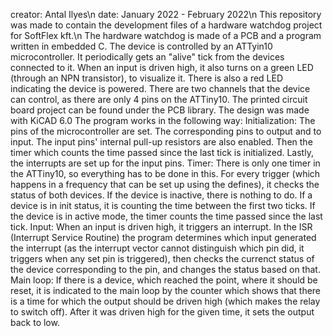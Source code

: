 creator: Antal Ilyes\n
date: January 2022 - February 2022\n
This repository was made to contain the development files of a hardware watchdog project for SoftFlex kft.\n
The hardware watchdog is made of a PCB and a program written in embedded C.
The device is controlled by an ATTyin10 microcontroller. It periodically gets an "alive" tick from the devices connected to it. When an input is driven high, it also turns on a green LED (through an NPN transistor), to visualize it. There is also a red LED indicating the device is powered.
There are two channels that the device can control, as there are only 4 pins on the ATTiny10.
The printed circuit board project can be found under the PCB library. The design was made with KiCAD 6.0
The program works in the following way:
  Initialization: The pins of the microcontroller are set. The corresponding pins to output and to input. The input pins' internal pull-up resistors are also enabled. Then the timer which counts the time passed since the last tick is initialized. Lastly, the interrupts are set up for the input pins.
  Timer: There is only one timer in the ATTiny10, so everything has to be done in this. For every trigger (which happens in a frequency that can be set up using the defines), it checks the status of both devices. If the device is inactive, there is nothing to do. If a device is in init status, it is counting the time between the first two ticks. If the device is in active mode, the timer counts the time passed since the last tick.
  Input: When an input is driven high, it triggers an interrupt. In the ISR (Interrupt Service Routine) the program determines which input generated the interrupt (as the interrupt vector cannot distinguish which pin did, it triggers when any set pin is triggered), then checks the currenct status of the device corresponding to the pin, and changes the status based on that.
  Main loop: If there is a device, which reached the point, where it should be reset, it is indicated to the main loop by the counter which shows that there is a time for which the output should be driven high (which makes the relay to switch off). After it was driven high for the given time, it sets the output back to low.
